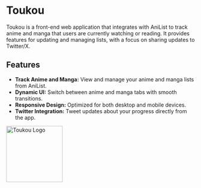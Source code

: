 # Toukou

Toukou is a front-end web application that integrates with AniList to track anime and manga that users are currently watching or reading. It provides features for updating and managing lists, with a focus on sharing updates to Twitter/X.

## Features

- **Track Anime and Manga:** View and manage your anime and manga lists from AniList.
- **Dynamic UI:** Switch between anime and manga tabs with smooth transitions.
- **Responsive Design:** Optimized for both desktop and mobile devices.
- **Twitter Integration:** Tweet updates about your progress directly from the app.


<img src="https://toukou.co/logo.png" alt="Toukou Logo" width="150"/>

